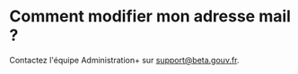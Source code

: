 # Comment modifier mon adresse mail ?

Contactez l'équipe Administration+ sur [support@beta.gouv.fr](mailto:support@beta.gouv.fr).

